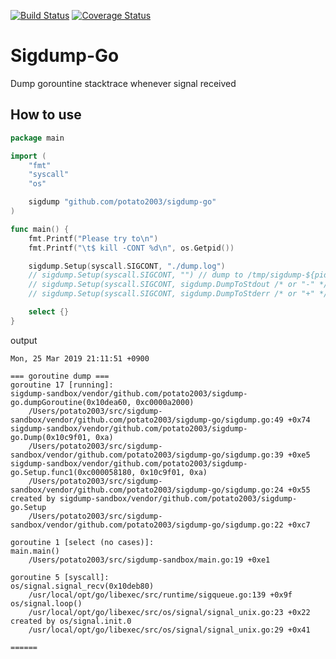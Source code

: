 [![Build Status](https://travis-ci.org/potato2003/sigdump-go.svg?branch=master)](https://travis-ci.org/potato2003/sigdump-go)
[![Coverage Status](https://coveralls.io/repos/github/potato2003/sigdump-go/badge.svg)](https://coveralls.io/github/potato2003/sigdump-go)

# Sigdump-Go

Dump gorountine stacktrace whenever signal received

## How to use

```go
package main

import (
	"fmt"
	"syscall"
	"os"

	sigdump "github.com/potato2003/sigdump-go"
)

func main() {
	fmt.Printf("Please try to\n")
	fmt.Printf("\t$ kill -CONT %d\n", os.Getpid())

	sigdump.Setup(syscall.SIGCONT, "./dump.log")
	// sigdump.Setup(syscall.SIGCONT, "") // dump to /tmp/sigdump-${pid}.log
	// sigdump.Setup(syscall.SIGCONT, sigdump.DumpToStdout /* or "-" */) // dump to os.Stdout
	// sigdump.Setup(syscall.SIGCONT, sigdump.DumpToStderr /* or "+" */) // dump to os.Stderr

	select {}
}
```

output
```
Mon, 25 Mar 2019 21:11:51 +0900

=== goroutine dump ===
goroutine 17 [running]:
sigdump-sandbox/vendor/github.com/potato2003/sigdump-go.dumpGoroutine(0x10dea60, 0xc0000a2000)
	/Users/potato2003/src/sigdump-sandbox/vendor/github.com/potato2003/sigdump-go/sigdump.go:49 +0x74
sigdump-sandbox/vendor/github.com/potato2003/sigdump-go.Dump(0x10c9f01, 0xa)
	/Users/potato2003/src/sigdump-sandbox/vendor/github.com/potato2003/sigdump-go/sigdump.go:39 +0xe5
sigdump-sandbox/vendor/github.com/potato2003/sigdump-go.Setup.func1(0xc000058180, 0x10c9f01, 0xa)
	/Users/potato2003/src/sigdump-sandbox/vendor/github.com/potato2003/sigdump-go/sigdump.go:24 +0x55
created by sigdump-sandbox/vendor/github.com/potato2003/sigdump-go.Setup
	/Users/potato2003/src/sigdump-sandbox/vendor/github.com/potato2003/sigdump-go/sigdump.go:22 +0xc7

goroutine 1 [select (no cases)]:
main.main()
	/Users/potato2003/src/sigdump-sandbox/main.go:19 +0xe1

goroutine 5 [syscall]:
os/signal.signal_recv(0x10deb80)
	/usr/local/opt/go/libexec/src/runtime/sigqueue.go:139 +0x9f
os/signal.loop()
	/usr/local/opt/go/libexec/src/os/signal/signal_unix.go:23 +0x22
created by os/signal.init.0
	/usr/local/opt/go/libexec/src/os/signal/signal_unix.go:29 +0x41

======
```
